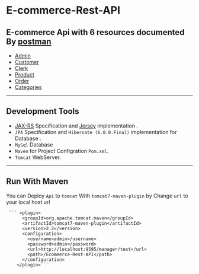 # E-commerce-Rest-API

E-commerce Api with 6 resources documented By [postman](https://www.postman.com/")
--------------
* [Admin](https://documenter.getpostman.com/view/20705929/UyxdL95K)
* [Customer](https://documenter.getpostman.com/view/20705929/UyxdL9P1)
* [Clerk](https://documenter.getpostman.com/view/20705929/UyxdL9Nz)
* [Product](https://documenter.getpostman.com/view/20705929/UyxdL9P4)
* [Order](https://documenter.getpostman.com/view/20705929/UyxdL9P2)
* [Categories](https://documenter.getpostman.com/view/20705929/UyxdL99q)

----------------------------------------------------------------------------
Development Tools
------------------
* [JAX-RS](https://jakarta.ee/specifications/restful-ws/) Specification and [Jersey](https://eclipse-ee4j.github.io/jersey/) implementation .
* `JPA` Specification and `Hibernate (6.0.0.Final)` implementation for Database . 
* `MySql` Database
* `Maven` for Project Configration `Pom.xml`.
* `Tomcat` WebServer.
-----------------------------------------------
Run With Maven
----------------
You can Deploy `Api` to `tomcat` With `tomcat7-maven-plugin` by Change `url` to your local host url

     ``` <plugin>
          <groupId>org.apache.tomcat.maven</groupId>
          <artifactId>tomcat7-maven-plugin</artifactId>
          <version>2.2</version>
          <configuration>
            <username>admin</username>
            <password>admin</password>
            <url>http://localhost:9595/manager/text</url>
            <path>/Ecommerce-Rest-API</path>
          </configuration>
        </plugin>```
